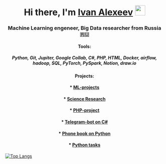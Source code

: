 

<h1 align="center">Hi there, I'm <a href="https://www.linkedin.com/in/ivan-alexeev-81aa31125/" target="_blank">Ivan Alexeev</a> 
<img src="https://github.com/blackcater/blackcater/raw/main/images/Hi.gif" height="32"/></h1>
<h3 align="center">Machine Learning engeneer, Big Data researcher from Russia 🇷🇺</h3>

<h4 align="center">Tools:</h4>
<h5 align="center"><a>Python, Git, Jupiter, Google Collab, C#, PHP, HTML, Docker, airflow, hadoop, SQL, PyTorch, PySpark, Notion, draw.io</h5>

<h4 align="center">Projects:</h4>
<h4 align="center">* <a href="https://github.com/AIhexNICK-MAIL-RU/ML_projects_portfolio" target="_blank">ML-projects</a></h4>
<h4 align="center">* <a href="https://github.com/AIhexNICK-MAIL-RU/research_potrfolio" target="_blank">Science Research</a></h4>
<h4 align="center">* <a href="https://github.com/AIhexNICK-MAIL-RU/planner_php" target="_blank">PHP-project</a> </h4>
<h4 align="center">* <a href="https://github.com/AIhexNICK-MAIL-RU/Telegram-bot-on-C-sharp" target="_blank">Telegram-bot on C#</a> </h4>
<h4 align="center">* <a href="https://github.com/AIhexNICK-MAIL-RU/phonebookPython/tree/main" target="_blank">Phone book on Python</a> </h4>
<h4 align="center">* <a href="https://github.com/AIhexNICK-MAIL-RU/basics_python/tree/main/basics_python" target="_blank">Python tasks</a> </h4>
 
  
  

[![Top Langs](https://github-readme-stats.vercel.app/api/top-langs/?username=AIhexNICK-MAIL-RU&layout=compact)](https://github.com/AIhexNICK-MAIL-RU/github-readme-stats)
  <!--
[![trophy](https://github-profile-trophy.vercel.app/?username=AIhexNICK-MAIL-RU)](https://github.com/AIhexNICK-MAIL-RU/github-profile-trophy)
<h7 align="center">

<br>


**AIhexNICK-MAIL-RU/AIhexNICK-MAIL-RU** is a ✨ _special_ ✨ repository because its `README.md` (this file) appears on your GitHub profile.

Here are some ideas to get you started:

- 🔭 I’m currently working on ...
- 🌱 I’m currently learning ...
- 👯 I’m looking to collaborate on ...
- 🤔 I’m looking for help with ...
- 💬 Ask me about ...
- 📫 How to reach me: ...
- 😄 Pronouns: ...
- ⚡ Fun fact: ...
-->
